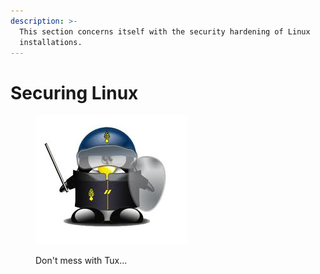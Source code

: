 ```yaml
---
description: >-
  This section concerns itself with the security hardening of Linux
  installations.
---
```


# Securing Linux

<figure><img src="../../../.gitbook/assets/image.png" alt=""><figcaption><p>Don't mess with Tux...</p></figcaption></figure>
